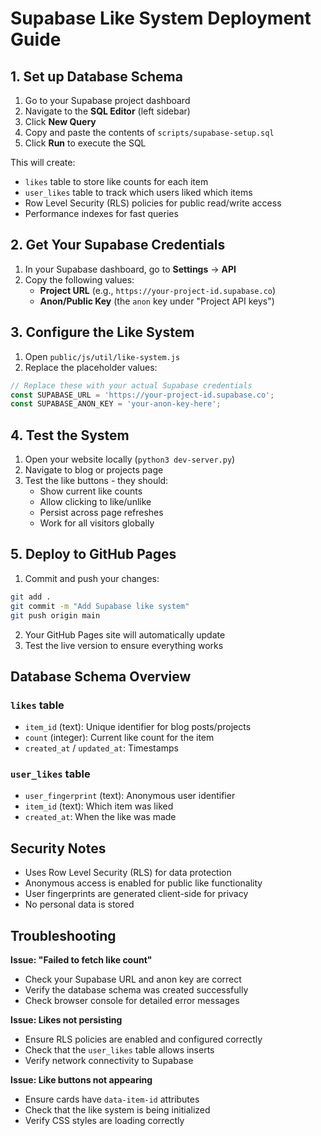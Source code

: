 # Supabase Like System Deployment Guide

## 1. Set up Database Schema

1. Go to your Supabase project dashboard
2. Navigate to the **SQL Editor** (left sidebar)
3. Click **New Query**
4. Copy and paste the contents of `scripts/supabase-setup.sql`
5. Click **Run** to execute the SQL

This will create:
- `likes` table to store like counts for each item
- `user_likes` table to track which users liked which items
- Row Level Security (RLS) policies for public read/write access
- Performance indexes for fast queries

## 2. Get Your Supabase Credentials

1. In your Supabase dashboard, go to **Settings** → **API**
2. Copy the following values:
   - **Project URL** (e.g., `https://your-project-id.supabase.co`)
   - **Anon/Public Key** (the `anon` key under "Project API keys")

## 3. Configure the Like System


1. Open `public/js/util/like-system.js`
2. Replace the placeholder values:

```javascript
// Replace these with your actual Supabase credentials
const SUPABASE_URL = 'https://your-project-id.supabase.co';
const SUPABASE_ANON_KEY = 'your-anon-key-here';
```

## 4. Test the System

1. Open your website locally (`python3 dev-server.py`)
2. Navigate to blog or projects page
3. Test the like buttons - they should:
   - Show current like counts
   - Allow clicking to like/unlike
   - Persist across page refreshes
   - Work for all visitors globally

## 5. Deploy to GitHub Pages

1. Commit and push your changes:
```bash
git add .
git commit -m "Add Supabase like system"
git push origin main
```

2. Your GitHub Pages site will automatically update
3. Test the live version to ensure everything works

## Database Schema Overview

### `likes` table
- `item_id` (text): Unique identifier for blog posts/projects
- `count` (integer): Current like count for the item
- `created_at` / `updated_at`: Timestamps

### `user_likes` table  
- `user_fingerprint` (text): Anonymous user identifier
- `item_id` (text): Which item was liked
- `created_at`: When the like was made

## Security Notes

- Uses Row Level Security (RLS) for data protection
- Anonymous access is enabled for public like functionality
- User fingerprints are generated client-side for privacy
- No personal data is stored

## Troubleshooting

**Issue: "Failed to fetch like count"**
- Check your Supabase URL and anon key are correct
- Verify the database schema was created successfully
- Check browser console for detailed error messages

**Issue: Likes not persisting**
- Ensure RLS policies are enabled and configured correctly
- Check that the `user_likes` table allows inserts
- Verify network connectivity to Supabase

**Issue: Like buttons not appearing**
- Ensure cards have `data-item-id` attributes
- Check that the like system is being initialized
- Verify CSS styles are loading correctly
